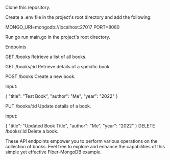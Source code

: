 Clone this repository.

Create a .env file in the project's root directory and add the following:

MONGO_URI=mongodb://localhost:27017
PORT=8080

Run go run main.go in the project's root directory.

Endpoints

GET /books
Retrieve a list of all books.

GET /books/:id
Retrieve details of a specific book.

POST /books
Create a new book.

Input:

{
    "title": "Test Book",
    "author": "Me",
    "year": "2022"
}

PUT /books/:id
Update details of a book.

Input:

{
    "title": "Updated Book Title",
    "author": "Me",
    "year": "2022"
}
DELETE /books/:id
Delete a book.

These API endpoints empower you to perform various operations on the collection of books. Feel free to explore and enhance the capabilities of this simple yet effective Fiber-MongoDB example.







